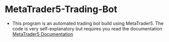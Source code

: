 # MetaTrader5-Trading-Bot
- This program is an automated trading bot build using MetaTrader5. The code is very self-explanatory but requires you read the documentation [MetaTrader5 Documentation](https://www.mql5.com/en/docs/integration/python_metatrader5)
